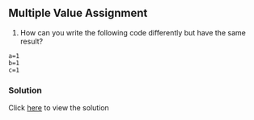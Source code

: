 ## Multiple Value Assignment

1. How can you write the following code differently but have the same result?

```
a=1
b=1
c=1
```

### Solution

Click [here](solutions/variables/multiple_value_assigment.md) to view the solution
